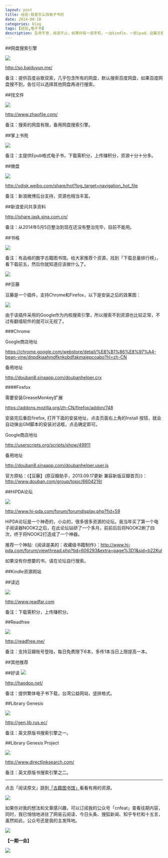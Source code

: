 ```yaml
---
layout: post
title: 经验:我是怎么找电子书的
date: 2014-08-18
categories: blog
tags: [经验,电子书]
description: 生命不息，阅读不止，如果你有一部手机，一台kindle，一部ipad，这篇文章都适合你看看。
---
```



##网盘搜索引擎

![](http://cnfeat.qiniudn.com/Image-2014-08-13-21-22-27.jpg)

http://so.baiduyun.me/

备注：提供百度谷歌双索，几乎包含所有的网盘，默认搜索百度网盘，如果百度网盘搜不到，各位可以选择其他网盘再进行搜索。

##找文件

![](http://cnfeat.qiniudn.com/Image-2014-08-13-21-45-51.jpg)

http://www.zhaofile.com/

备注：搜索的网盘有限，备用网盘搜索引擎。

##掌上书苑

![](http://cnfeat.qiniudn.com/Image-2014-08-13-22-00-08.jpg)

备注：主提供Epub格式电子书，下载需积分，上传赚积分，资源十分十分多。



##微盘

![](http://cnfeat.qiniudn.com/Image-2014-08-13-21-48-24.jpg)

http://vdisk.weibo.com/share/hot?log_target=navigation_hot_file

备注：新浪微博后台支持，资源也相当丰富。



##新浪爱问共享资料

http://ishare.iask.sina.com.cn/

备注：从2014年5月5日整治到现在还没有整治完毕，目前不能用。


##书格

![](http://cnfeat.qiniudn.com/Image-2014-08-13-22-12-31.jpg)

备注：有品格的数字古籍图书馆。给大家推荐个资源，找到「下载总量排行榜」，看下载前五，然后你就知道应该做什么了。

![](http://cnfeat.qiniudn.com/Image-2014-08-13-21-57-39.jpg)



##豆藤

豆藤是一个插件，支持Chrome和Firefox，以下是安装之后的效果图：

![](http://cnfeat.qiniudn.com/Image-2014-08-13-21-10-39.jpg)

由于该插件采用的Google作为内核搜索引擎，所以搜索不到资源也比较正常，不过有翻墙软件的就可以无视了。


###Chrome

Google商店地址

https://chrome.google.com/webstore/detail/%E8%B1%86%E8%97%A4-bean-vine/dnpdkjaahjndfknkobdfakmaiepcoabo?hl=zh-CN

备用地址

http://douban8.sinaapp.com/doubanhelper.crx


####Firefox

需要安装GreaseMonkey扩展

https://addons.mozilla.org/zh-CN/firefox/addon/748

安装完后重启firefox, 打开下面的安装地址，点击页面右上角的Install 按钮，就会自动弹出GM脚本的安装对话框，点击确定即可。 


Google商店地址 

http://userscripts.org/scripts/show/49911 

备用地址
 
http://douban8.sinaapp.com/doubanhelper.user.js


官方原帖：《【豆藤】(原豆瓣助手，2013.09.17更新 兼容新版豆瓣首页)》：http://www.douban.com/group/topic/6604219/


##HiPDA论坛

![](http://cnfeat.qiniudn.com/Image-2014-08-13-21-20-30.jpg)

http://www.hi-pda.com/forum/forumdisplay.php?fid=59

HiPDA论坛是一个神奇的，小众的，很多很多资源的论坛。我当年买了第一个电子阅读器NOOK2之后，在此论坛钻研了一个多月，前前后后将NOOK2刷了四次，终于将NOOK2打造成了一个神器。

推荐一个神贴:《阅读是美的：收藏级书籍制作》：http://www.hi-pda.com/forum/viewthread.php?tid=606293&extra=page%3D1&sid=b22Kul

如果没有你想要的书，请在论坛自行搜索。



##Kindle资源网站

##读远

![](http://cnfeat.qiniudn.com/Image-2014-08-13-21-36-41.jpg)

http://www.readfar.com

备注：下载需积分，上传赚积分。

##Readfree 

![](http://cnfeat.qiniudn.com/Image-2014-08-13-21-35-50.jpg)

http://readfree.me/ 

备注：支持豆瓣账号登陆，每日免费限下6本，多传1本当日上限提高一本。



##其他推荐

##好读
![](http://cnfeat.qiniudn.com/Image-2014-08-13-21-39-16.jpg)

http://haodoo.net/

备注：提供繁体电子书下载，台湾公益网站，竖排格式。

##Library Genesis

![](http://cnfeat.qiniudn.com/Image-2014-08-13-21-37-29.jpg)

http://gen.lib.rus.ec/

备注：英文原版书搜索引擎之一。

##Library Genesis Project

![](http://cnfeat.qiniudn.com/Image-2014-08-13-21-41-59.jpg)

http://www.directlinksearch.com/

备注：英文原版书搜索引擎之二。

----

点击「阅读原文」跳到[「古籍图书馆」](http://shuge.org/)看看有用的资源。

![](http://cnfeat.qiniudn.com/mHDSX.png)

如果你对我的想法和文章感兴趣，可以订阅我的公众号「cnfeat」查看往期内容，同时，我已悄悄地进驻了网易云阅读、今日头条、搜狐新闻、知乎专栏和十五言，虽然如此，公众号还是我的主发阵地。

![](http://cnfeat.qiniudn.com/signitrue-2014-07-11.png)


**【一期一会】**

![](http://cnfeat.qiniudn.com/ac6d2481e65401a.jpg)
















